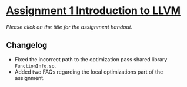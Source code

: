 # [Assignment 1 Introduction to LLVM](https://www.overleaf.com/read/nvmnmbntgwqn)

*Please click on the title for the assignment handout.*

## Changelog

- Fixed the incorrect path to the optimization pass shared library `FunctionInfo.so`.
- Added two FAQs regarding the local optimizations part of the assignment.
